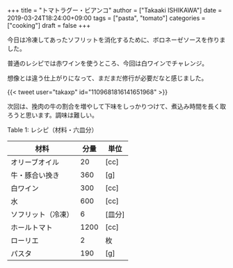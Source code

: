 +++
title = "トマトラグー・ビアンコ"
author = ["Takaaki ISHIKAWA"]
date = 2019-03-24T18:24:00+09:00
tags = ["pasta", "tomato"]
categories = ["cooking"]
draft = false
+++

今日は冷凍してあったソフリットを消化するために、ボロネーゼソースを作りました。  

普通のレシピでは赤ワインを使うところ、今回は白ワインでチャレンジ。  

想像とは違う仕上がりになって、まだまだ修行が必要だなと感じました。  

{{< tweet user="takaxp" id="1109681816141651968" >}}  

次回は、挽肉の牛の割合を増やして下味をしっかりつけて、煮込み時間を長く取ろうと思います。調味は難しい。  

<div class="table-caption">
  <span class="table-number">Table 1</span>:
  レシピ（材料・六皿分）
</div>

| 材料      | 分量 | 単位 |
|---------|----|----|
| オリーブオイル | 20   | [cc] |
| 牛・豚合い挽き | 360  | [g]  |
| 白ワイン  | 300  | [cc] |
| 水        | 600  | [cc] |
| ソフリット（冷凍） | 6    | [皿分] |
| ホールトマト | 1200 | [cc] |
| ローリエ  | 2    | 枚   |
| パスタ    | 190  | [g]  |